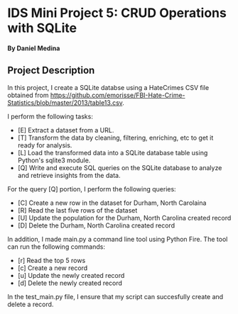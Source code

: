 # IDS Mini Project 5: CRUD Operations with SQLite

#### By Daniel Medina

## Project Description
In this project, I create a SQLite databse using a HateCrimes CSV file obtained from https://github.com/emorisse/FBI-Hate-Crime-Statistics/blob/master/2013/table13.csv.

I perform the following tasks:
* [E] Extract a dataset from a URL.
* [T] Transform the data by cleaning, filtering, enriching, etc to get it ready for analysis.
* [L] Load the transformed data into a SQLite database table using Python's sqlite3 module.
* [Q] Write and execute SQL queries on the SQLite database to analyze and retrieve insights from the data.

For the query [Q] portion, I perform the following queries:
* [C] Create a new row in the dataset for Durham, North Carolaina
* [R] Read the last five rows of the dataset
* [U] Update the population for the Durham, North Carolina created record 
* [D] Delete the Durham, North Carolina created record

In addition, I made main.py a command line tool using Python Fire. The tool can run the following commands:
* [r] Read the top 5 rows
* [c] Create a new record
* [u] Update the newly created record
* [d] Delete the newly created record

In the test_main.py file, I ensure that my script can succesfully create and delete a record.

